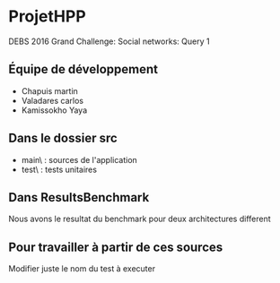 # ProjetHPP
DEBS 2016 Grand Challenge: Social networks: Query 1

## Équipe de développement
* Chapuis martin
* Valadares carlos
* Kamissokho Yaya

## Dans le dossier src
* main\ : sources de l'application
* test\ : tests unitaires

## Dans ResultsBenchmark
Nous avons le resultat du benchmark pour deux architectures different

## Pour travailler à partir de ces sources
Modifier juste le nom du test à executer
